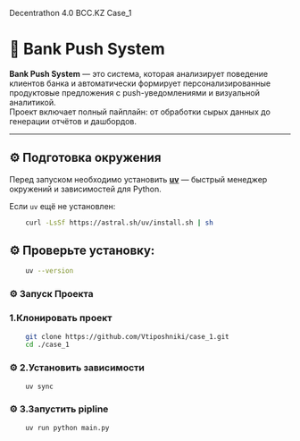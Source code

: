  Decentrathon 4.0 BCC.KZ Case_1


# 🏦 Bank Push System

**Bank Push System** — это система, которая анализирует поведение клиентов банка и автоматически формирует персонализированные продуктовые предложения с push-уведомлениями и визуальной аналитикой.  
Проект включает полный пайплайн: от обработки сырых данных до генерации отчётов и дашбордов.

---

## ⚙️ Подготовка окружения

Перед запуском необходимо установить [**uv**](https://docs.astral.sh/uv/) — быстрый менеджер окружений и зависимостей для Python.

Если `uv` ещё не установлен:

```bash
    curl -LsSf https://astral.sh/uv/install.sh | sh 
```

## ⚙️ Проверьте установку:
```bash
    uv --version
```

### ⚙️ Запуск Проекта 
### 1.Клонировать проект

```bash
    git clone https://github.com/Vtiposhniki/case_1.git
    cd ./case_1
```
### ⚙️ 2.Установить зависимости
```bash
    uv sync
```


### ⚙️ 3.Запустить pipline
```bash
    uv run python main.py
```
